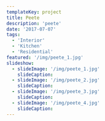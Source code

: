```yaml
---
templateKey: project
title: Peete
description: 'peete'
date: '2017-07-07'
tags:
  - 'Interior'
  - 'Kitchen'
  - 'Residential'
featured: '/img/peete_1.jpg'
slideshow:
  - slideImage: '/img/peete_1.jpg'
    slideCaption:
  - slideImage: '/img/peete_2.jpg'
    slideCaption:
  - slideImage: '/img/peete_3.jpg'
    slideCaption:
  - slideImage: '/img/peete_4.jpg'
    slideCaption:
---
```

